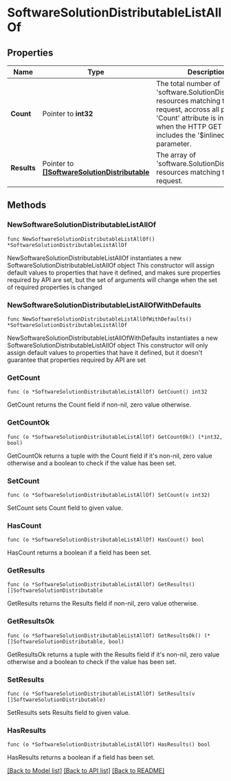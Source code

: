 # SoftwareSolutionDistributableListAllOf

## Properties

Name | Type | Description | Notes
------------ | ------------- | ------------- | -------------
**Count** | Pointer to **int32** | The total number of &#39;software.SolutionDistributable&#39; resources matching the request, accross all pages. The &#39;Count&#39; attribute is included when the HTTP GET request includes the &#39;$inlinecount&#39; parameter. | [optional] 
**Results** | Pointer to [**[]SoftwareSolutionDistributable**](software.SolutionDistributable.md) | The array of &#39;software.SolutionDistributable&#39; resources matching the request. | [optional] 

## Methods

### NewSoftwareSolutionDistributableListAllOf

`func NewSoftwareSolutionDistributableListAllOf() *SoftwareSolutionDistributableListAllOf`

NewSoftwareSolutionDistributableListAllOf instantiates a new SoftwareSolutionDistributableListAllOf object
This constructor will assign default values to properties that have it defined,
and makes sure properties required by API are set, but the set of arguments
will change when the set of required properties is changed

### NewSoftwareSolutionDistributableListAllOfWithDefaults

`func NewSoftwareSolutionDistributableListAllOfWithDefaults() *SoftwareSolutionDistributableListAllOf`

NewSoftwareSolutionDistributableListAllOfWithDefaults instantiates a new SoftwareSolutionDistributableListAllOf object
This constructor will only assign default values to properties that have it defined,
but it doesn't guarantee that properties required by API are set

### GetCount

`func (o *SoftwareSolutionDistributableListAllOf) GetCount() int32`

GetCount returns the Count field if non-nil, zero value otherwise.

### GetCountOk

`func (o *SoftwareSolutionDistributableListAllOf) GetCountOk() (*int32, bool)`

GetCountOk returns a tuple with the Count field if it's non-nil, zero value otherwise
and a boolean to check if the value has been set.

### SetCount

`func (o *SoftwareSolutionDistributableListAllOf) SetCount(v int32)`

SetCount sets Count field to given value.

### HasCount

`func (o *SoftwareSolutionDistributableListAllOf) HasCount() bool`

HasCount returns a boolean if a field has been set.

### GetResults

`func (o *SoftwareSolutionDistributableListAllOf) GetResults() []SoftwareSolutionDistributable`

GetResults returns the Results field if non-nil, zero value otherwise.

### GetResultsOk

`func (o *SoftwareSolutionDistributableListAllOf) GetResultsOk() (*[]SoftwareSolutionDistributable, bool)`

GetResultsOk returns a tuple with the Results field if it's non-nil, zero value otherwise
and a boolean to check if the value has been set.

### SetResults

`func (o *SoftwareSolutionDistributableListAllOf) SetResults(v []SoftwareSolutionDistributable)`

SetResults sets Results field to given value.

### HasResults

`func (o *SoftwareSolutionDistributableListAllOf) HasResults() bool`

HasResults returns a boolean if a field has been set.


[[Back to Model list]](../README.md#documentation-for-models) [[Back to API list]](../README.md#documentation-for-api-endpoints) [[Back to README]](../README.md)


